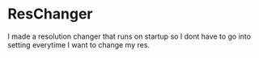 # ResChanger

I made a resolution changer that runs on startup so I dont have to go into setting everytime I want to change my res.
